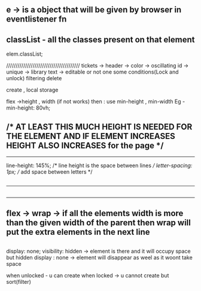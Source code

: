 ## e -> is a object that will be given by browser in eventlistener fn

## classList - all the classes present on that element
elem.classList;

///////////////////////////////////////
tickets -> header ->
color -> oscillating
id -> unique -> library
text -> editable or not one some conditions(Lock and unlock)
filtering
delete

create , local storage

<!-- to code anything dynamic -> first make static version(structure) -->
<!-- html -> tags -->
<!-- css -->
<!-- put the static html as an innerhtml for containing element in js and internal element -> shortcut (innerHTML) -->

flex ->height , width (if not works) then : use min-height , min-width
Eg - min-height: 80vh;
 ## /* AT LEAST THIS MUCH HEIGHT IS NEEDED FOR THE ELEMENT AND IF ELEMENT INCREASES HEIGHT ALSO INCREASES for the page */
--------------------
line-height: 145%;
 /* line height is the space between lines */
    letter-spacing: 1px;
  /* add space between letters */
  ##
  ---------------------------------
  ## 
  <!-- whichever script is written 
            last can access function of the scripts that is written above it 
            HERE , script.js can access uuid functions-->
##
---------------------------------------------------
##
 flex -> wrap -> if all the elements width is more than the given width
         of the parent then wrap will put the extra elements in the next line
------------------------------------------------------------
##
  display: none;
  visibility:  hidden -> element is there and it will occupy space but hidden 
  display : none -> element will disappear as weel as it woont take space



when unlocked - u can create
when locked -> u cannot create but sort(filter)
